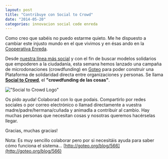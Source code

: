 ```yaml
---
layout: post
title: "Contribuye con Social to Crowd"
date: "2014-05-20"
categories: innovacion social code enreda
---
```


Como creo que sabéis no puedo estarme quieto. Me he dispuesto a cambiar este injusto mundo en el que vivimos y en ésas ando en la [Cooperativa Enreda](http://enreda.coop).

<!--more-->

Desde [nuestra línea más social](http://enreda.coop/eris) y con el fin de buscar modelos solidarios que empoderen a la ciudadanía, esta semana hemos lanzado una campaña de microdonaciones (crowdfunding) en [Goteo](http://goteo.org/project/social-to-crowd) para poder construir una Plataforma de solidaridad directa entre organizaciones y personas. Se llama [**Social to Crowd**](http://socialtocrowd.org), el **"crowdfunding de las cosas"**.

!["Social to Crowd Logo"](http://edipotrebol.es/img/posts/stc.png)

Os pido ayuda! Colaborad con lo que podais. Compartirlo por redes sociales o por correo electrónico o llamad directamente a vuestra madre/padre/hermana/cuñada y animadla a contribuir al cambio. Hay muchas personas que necesitan cosas y nosotras queremos hacérselas llegar.

Gracias, muchas gracias!

Nota: Es muy sencillo colaborar pero por si necesitáis ayuda para saber cómo funciona el sistema... [http://goteo.org/blog/566](http://goteo.org/blog/566)